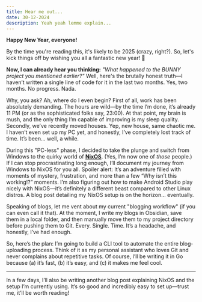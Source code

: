 ```yaml
---
title: Hear me out...
date: 30-12-2024
description: Yeah yeah lemme explain...
---
```

**Happy New Year, everyone!**

By the time you're reading this, it's likely to be 2025 (crazy, right?). So, let's kick things off by wishing you all a fantastic new year! 🎉

**Now, I can already hear you thinking:** _"What happened to the BUNNY project you mentioned earlier?"_ Well, here's the brutally honest truth—I haven’t written a single line of code for it in the last two months. Yes, two months. No progress. Nada.

Why, you ask? Ah, where do I even begin? First of all, work has been absolutely demanding. The hours are wild—by the time I’m done, it’s already 11 PM (or as the sophisticated folks say, 23:00). At that point, my brain is mush, and the only thing I’m capable of improving is my sleep quality. Secondly, we’ve recently moved houses. Yep, new house, same chaotic me. I haven’t even set up my PC yet, and honestly, I’ve completely lost track of time. It’s been... well, a while.

During this "PC-less" phase, I decided to take the plunge and switch from Windows to the quirky world of [**NixOS**](https://nixos.org/). (Yes, I’m now one of _those_ people.) If I can stop procrastinating long enough, I’ll document my journey from Windows to NixOS for you all. Spoiler alert: It’s an adventure filled with moments of mystery, frustration, and more than a few “Why isn’t this working!?” moments. I’m also figuring out how to make Android Studio play nicely with NixOS—it’s definitely a different beast compared to other Linux distros. A blog post detailing my NixOS setup is on the horizon... eventually.

Speaking of blogs, let me vent about my current "blogging workflow" (if you can even call it that). At the moment, I write my blogs in Obsidian, save them in a local folder, and then manually move them to my project directory before pushing them to Git. Every. Single. Time. It’s a headache, and honestly, I’ve had enough.

So, here’s the plan: I’m going to build a CLI tool to automate the entire blog-uploading process. Think of it as my personal assistant who loves Git and never complains about repetitive tasks. Of course, I’ll be writing it in Go because (a) it’s fast, (b) it’s easy, and (c) it makes me feel cool.

---

In a few days, I’ll also be writing another blog post explaining NixOS and the setup I’m currently using. It’s so good and incredibly easy to set up—trust me, it’ll be worth reading!